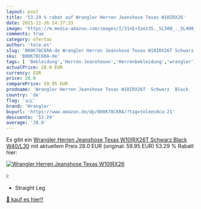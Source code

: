 ```yaml
---
layout: post
title: '53.29 % rabat auf Wrangler Herren Jeanshose Texas W10IRX26'
date: 2021-11-26 14:37:33
image: 'https://m.media-amazon.com/images/I/31nE+Zaez3S._SL500_._SL400_.jpg'
comments: true
category: ofertas
author: 'tole.es'
slug: 'B00K78C6RA-de Wrangler Herren Jeanshose Texas W10IRX26T Schwarz Black...'
sku: 'B00K78C6RA-de'
tags: [ 'Bekleidung','Herren-Jeanshosen','Herrenbekleidung','wrangler', ]
actualPrice: 28.0 EUR
currency: EUR
price: 28.0
comparePrice: 59.95 EUR
prodname: 'Wrangler Herren Jeanshose Texas W10IRX26T  Schwarz  Black   W40/L30'
country: 'de'
flag: '🇩🇪'
brand: 'Wrangler'
buyurl: 'https://www.amazon.de/dp/B00K78C6RA/?tag=tolees0ca-21'
descuento: '53.29'
average: '28.0'
---
```


Es gibt ein [Wrangler Herren Jeanshose Texas W10IRX26T  Schwarz  Black   W40/L30](https://www.amazon.de/dp/B00K78C6RA/?tag=tolees0ca-21) mit aktuellem Preis 28.0 EUR (original: 59.95 EUR) 53.29 % Rabatt hier:

[![Wrangler Herren Jeanshose Texas W10IRX26](https://m.media-amazon.com/images/I/31nE+Zaez3S._SL500_._SL400_.jpg)](https://www.amazon.de/dp/B00K78C6RA/?tag=tolees0ca-21)

ℹ️:

- Straight Leg

[🛒 kauf es hier!!](https://www.amazon.de/dp/B00K78C6RA/?tag=tolees0ca-21)
